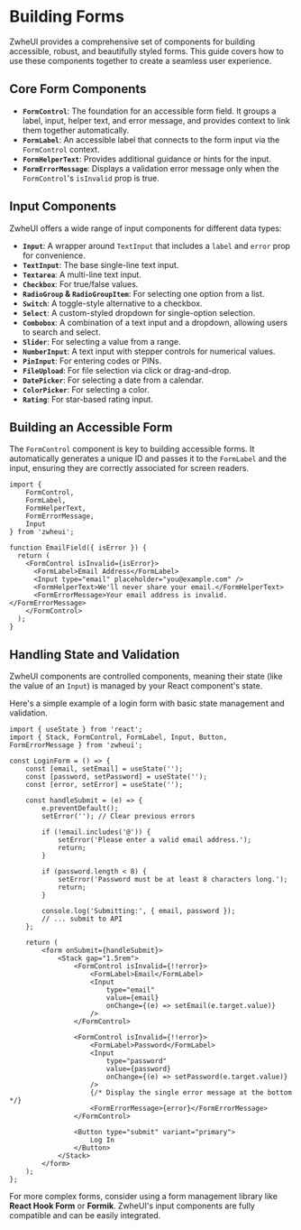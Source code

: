 # Building Forms

ZwheUI provides a comprehensive set of components for building accessible, robust, and beautifully styled forms. This guide covers how to use these components together to create a seamless user experience.

## Core Form Components

-   **`FormControl`**: The foundation for an accessible form field. It groups a label, input, helper text, and error message, and provides context to link them together automatically.
-   **`FormLabel`**: An accessible label that connects to the form input via the `FormControl` context.
-   **`FormHelperText`**: Provides additional guidance or hints for the input.
-   **`FormErrorMessage`**: Displays a validation error message only when the `FormControl`'s `isInvalid` prop is true.

## Input Components

ZwheUI offers a wide range of input components for different data types:

-   **`Input`**: A wrapper around `TextInput` that includes a `label` and `error` prop for convenience.
-   **`TextInput`**: The base single-line text input.
-   **`Textarea`**: A multi-line text input.
-   **`Checkbox`**: For true/false values.
-   **`RadioGroup` & `RadioGroupItem`**: For selecting one option from a list.
-   **`Switch`**: A toggle-style alternative to a checkbox.
-   **`Select`**: A custom-styled dropdown for single-option selection.
-   **`Combobox`**: A combination of a text input and a dropdown, allowing users to search and select.
-   **`Slider`**: For selecting a value from a range.
-   **`NumberInput`**: A text input with stepper controls for numerical values.
-   **`PinInput`**: For entering codes or PINs.
-   **`FileUpload`**: For file selection via click or drag-and-drop.
-   **`DatePicker`**: For selecting a date from a calendar.
-   **`ColorPicker`**: For selecting a color.
-   **`Rating`**: For star-based rating input.

## Building an Accessible Form

The `FormControl` component is key to building accessible forms. It automatically generates a unique ID and passes it to the `FormLabel` and the input, ensuring they are correctly associated for screen readers.

```tsx
import { 
    FormControl, 
    FormLabel, 
    FormHelperText, 
    FormErrorMessage,
    Input 
} from 'zwheui';

function EmailField({ isError }) {
  return (
    <FormControl isInvalid={isError}>
      <FormLabel>Email Address</FormLabel>
      <Input type="email" placeholder="you@example.com" />
      <FormHelperText>We'll never share your email.</FormHelperText>
      <FormErrorMessage>Your email address is invalid.</FormErrorMessage>
    </FormControl>
  );
}
```

## Handling State and Validation

ZwheUI components are controlled components, meaning their state (like the value of an `Input`) is managed by your React component's state.

Here's a simple example of a login form with basic state management and validation.

```tsx
import { useState } from 'react';
import { Stack, FormControl, FormLabel, Input, Button, FormErrorMessage } from 'zwheui';

const LoginForm = () => {
    const [email, setEmail] = useState('');
    const [password, setPassword] = useState('');
    const [error, setError] = useState('');

    const handleSubmit = (e) => {
        e.preventDefault();
        setError(''); // Clear previous errors

        if (!email.includes('@')) {
            setError('Please enter a valid email address.');
            return;
        }

        if (password.length < 8) {
            setError('Password must be at least 8 characters long.');
            return;
        }

        console.log('Submitting:', { email, password });
        // ... submit to API
    };

    return (
        <form onSubmit={handleSubmit}>
            <Stack gap="1.5rem">
                <FormControl isInvalid={!!error}>
                    <FormLabel>Email</FormLabel>
                    <Input 
                        type="email" 
                        value={email} 
                        onChange={(e) => setEmail(e.target.value)} 
                    />
                </FormControl>

                <FormControl isInvalid={!!error}>
                    <FormLabel>Password</FormLabel>
                    <Input 
                        type="password" 
                        value={password} 
                        onChange={(e) => setPassword(e.target.value)} 
                    />
                    {/* Display the single error message at the bottom */}
                    <FormErrorMessage>{error}</FormErrorMessage>
                </FormControl>

                <Button type="submit" variant="primary">
                    Log In
                </Button>
            </Stack>
        </form>
    );
};
```

For more complex forms, consider using a form management library like **React Hook Form** or **Formik**. ZwheUI's input components are fully compatible and can be easily integrated.
